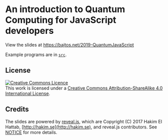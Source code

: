 # An introduction to Quantum Computing for JavaScript developers

View the slides at https://bajtos.net/2019-QuantumJavaScript

Example programs are in [`src`](./src).

## License

<p>
<a rel="license" href="http://creativecommons.org/licenses/by-sa/4.0/"><img alt="Creative Commons Licence" style="border-width:0" src="https://i.creativecommons.org/l/by-sa/4.0/88x31.png" /></a><br />This work is licensed under a <a rel="license" href="http://creativecommons.org/licenses/by-sa/4.0/">Creative Commons
Attribution-ShareAlike 4.0 International License</a>.
</p>

## Credits

The slides are powered by [reveal.js](https://github.com/hakimel/reveal.js), which are Copyright (C) 2017 Hakim El Hattab, [http://hakim.se](http://hakim.se), and reveal.js contributors. See [NOTICE](./NOTICE) for more details.

